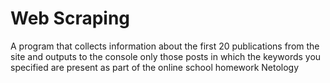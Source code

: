 # Web Scraping
A program that collects information about the first 20 publications from the site and outputs to the console only those posts in which the keywords you specified are present as part of the online school homework Netology